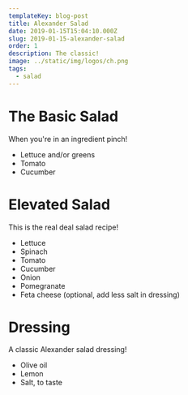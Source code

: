 ```yaml
---
templateKey: blog-post
title: Alexander Salad
date: 2019-01-15T15:04:10.000Z
slug: 2019-01-15-alexander-salad
order: 1
description: The classic!
image: ../static/img/logos/ch.png
tags:
  - salad
---
```


# The Basic Salad

When you're in an ingredient pinch!

- Lettuce and/or greens
- Tomato
- Cucumber

# Elevated Salad

This is the real deal salad recipe!

- Lettuce
- Spinach
- Tomato
- Cucumber
- Onion
- Pomegranate
- Feta cheese (optional, add less salt in dressing)

# Dressing

A classic Alexander salad dressing!

- Olive oil
- Lemon
- Salt, to taste
